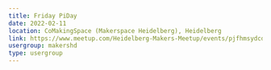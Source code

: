 ```yaml
---
title: Friday PiDay
date: 2022-02-11
location: CoMakingSpace (Makerspace Heidelberg), Heidelberg
link: https://www.meetup.com/Heidelberg-Makers-Meetup/events/pjfhmsydcdbpb/
usergroup: makershd
type: usergroup
---
```

